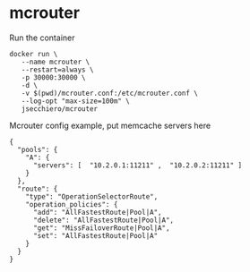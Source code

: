 # mcrouter

Run the container

```
docker run \
   --name mcrouter \
   --restart=always \
   -p 30000:30000 \
   -d \
   -v $(pwd)/mcrouter.conf:/etc/mcrouter.conf \
   --log-opt "max-size=100m" \
   jsecchiero/mcrouter
```

Mcrouter config example, put memcache servers here
```
{
  "pools": {
    "A": {
      "servers": [  "10.2.0.1:11211" ,  "10.2.0.2:11211" ]
    }
  },
  "route": {
    "type": "OperationSelectorRoute",
    "operation_policies": {
      "add": "AllFastestRoute|Pool|A",
      "delete": "AllFastestRoute|Pool|A",
      "get": "MissFailoverRoute|Pool|A",
      "set": "AllFastestRoute|Pool|A"
    }
  }
}
```
